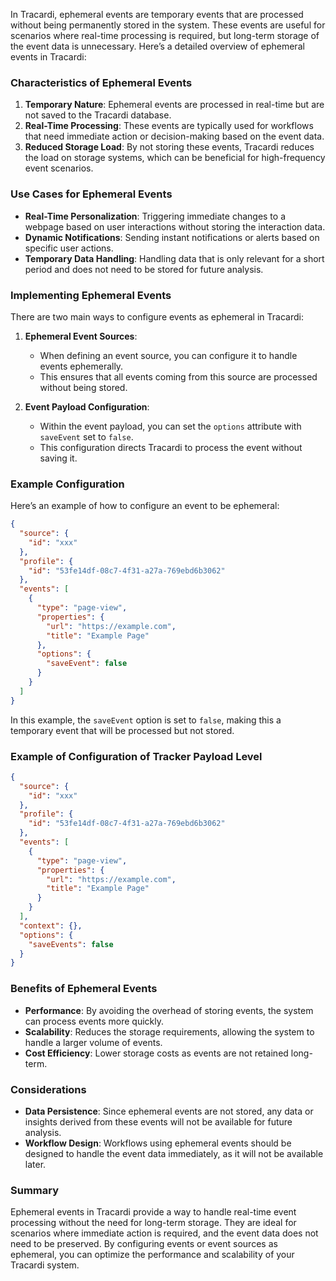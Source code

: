 In Tracardi, ephemeral events are temporary events that are processed without being permanently stored in the system.
These events are useful for scenarios where real-time processing is required, but long-term storage of the event data is
unnecessary. Here’s a detailed overview of ephemeral events in Tracardi:

### Characteristics of Ephemeral Events

1. **Temporary Nature**: Ephemeral events are processed in real-time but are not saved to the Tracardi database.
2. **Real-Time Processing**: These events are typically used for workflows that need immediate action or decision-making
   based on the event data.
3. **Reduced Storage Load**: By not storing these events, Tracardi reduces the load on storage systems, which can be
   beneficial for high-frequency event scenarios.

### Use Cases for Ephemeral Events

- **Real-Time Personalization**: Triggering immediate changes to a webpage based on user interactions without storing
  the interaction data.
- **Dynamic Notifications**: Sending instant notifications or alerts based on specific user actions.
- **Temporary Data Handling**: Handling data that is only relevant for a short period and does not need to be stored for
  future analysis.

### Implementing Ephemeral Events

There are two main ways to configure events as ephemeral in Tracardi:

1. **Ephemeral Event Sources**:
    - When defining an event source, you can configure it to handle events ephemerally.
    - This ensures that all events coming from this source are processed without being stored.

2. **Event Payload Configuration**:
    - Within the event payload, you can set the `options` attribute with `saveEvent` set to `false`.
    - This configuration directs Tracardi to process the event without saving it.

### Example Configuration

Here’s an example of how to configure an event to be ephemeral:

```json title="It will not save one event in payload" hl_lines="15-17"
{
  "source": {
    "id": "xxx"
  },
  "profile": {
    "id": "53fe14df-08c7-4f31-a27a-769ebd6b3062"
  },
  "events": [
    {
      "type": "page-view",
      "properties": {
        "url": "https://example.com",
        "title": "Example Page"
      },
      "options": {
        "saveEvent": false
      }
    }
  ]
}
```

In this example, the `saveEvent` option is set to `false`, making this a temporary event that will be processed but not
stored.

### Example of Configuration of Tracker Payload Level

```json title="It will not save all events in payload" hl_lines="17-19"
{
  "source": {
    "id": "xxx"
  },
  "profile": {
    "id": "53fe14df-08c7-4f31-a27a-769ebd6b3062"
  },
  "events": [
    {
      "type": "page-view",
      "properties": {
        "url": "https://example.com",
        "title": "Example Page"
      }
    }
  ],
  "context": {},
  "options": {
    "saveEvents": false
  }
}
```

### Benefits of Ephemeral Events

- **Performance**: By avoiding the overhead of storing events, the system can process events more quickly.
- **Scalability**: Reduces the storage requirements, allowing the system to handle a larger volume of events.
- **Cost Efficiency**: Lower storage costs as events are not retained long-term.

### Considerations

- **Data Persistence**: Since ephemeral events are not stored, any data or insights derived from these events will not
  be available for future analysis.
- **Workflow Design**: Workflows using ephemeral events should be designed to handle the event data immediately, as it
  will not be available later.

### Summary

Ephemeral events in Tracardi provide a way to handle real-time event processing without the need for long-term storage.
They are ideal for scenarios where immediate action is required, and the event data does not need to be preserved. By
configuring events or event sources as ephemeral, you can optimize the performance and scalability of your Tracardi
system.